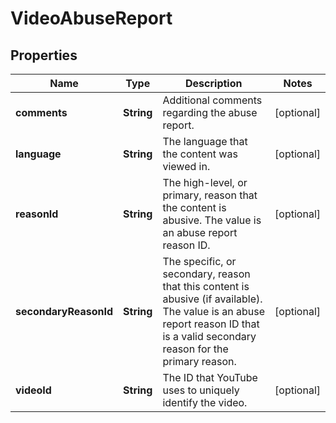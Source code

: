 

# VideoAbuseReport


## Properties

Name | Type | Description | Notes
------------ | ------------- | ------------- | -------------
**comments** | **String** | Additional comments regarding the abuse report. |  [optional]
**language** | **String** | The language that the content was viewed in. |  [optional]
**reasonId** | **String** | The high-level, or primary, reason that the content is abusive. The value is an abuse report reason ID. |  [optional]
**secondaryReasonId** | **String** | The specific, or secondary, reason that this content is abusive (if available). The value is an abuse report reason ID that is a valid secondary reason for the primary reason. |  [optional]
**videoId** | **String** | The ID that YouTube uses to uniquely identify the video. |  [optional]



